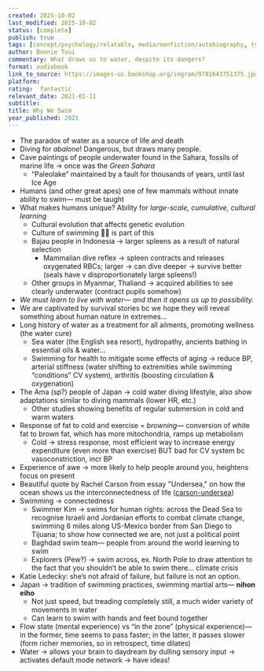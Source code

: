 ```yaml
---
created: 2025-10-02
last_modified: 2025-10-02
status: [complete]
publish: true
tags: [concept/psychology/relatable, media/nonfiction/autobiography, type/notes]
author: Bonnie Tsui
commentary: What draws us to water, despite its dangers?
format: audiobook
link_to_source: https://images-us.bookshop.org/ingram/9781643751375.jpg?v=4f2f7565a81c2405d66d53ba65fa4d17
platform: 
rating:  fantastic
relevant_date: 2021-01-11
subtitle: 
title: Why We Swim
year_published: 2021
---
```


- The paradox of water as a source of life and death
- Diving for *abalone*! Dangerous, but draws many people.
- Cave paintings of people underwater found in the Sahara, fossils of marine life → once was the *Green Sahara*
    - “Paleolake” maintained by a fault for thousands of years, until last Ice Age
- Humans (and other great apes) one of few mammals without innate ability to swim— must be taught
- What makes humans unique? Ability for *large-scale, cumulative, cultural learning*
    - Cultural evolution that affects genetic evolution
    - Culture of swimming 🏊‍♀️ is part of this
    - Bajau people in Indonesia → larger spleens as a result of natural selection
        - Mammalian dive reflex → spleen contracts and releases oxygenated RBCs; larger → can dive deeper → survive better (seals have v disproportionately large spleens!)
    - Other groups in Myanmar, Thaliand → acquired abilities to see clearly underwater (contract pupils somehow)
- *We must learn to live with water— and then it opens us up to possibility.*
- We are captivated by survival stories bc we hope they will reveal something about human nature in extremes...
- Long history of water as a treatment for all ailments, promoting wellness (the water cure)
    - Sea water (the English sea resort), hydropathy, ancients bathing in essential oils & water...
    - Swimming for health to mitigate some effects of aging → reduce BP, arterial stiffness (water shifting to extremities while swimming “conditions” CV system), arthritis (boosting circulation & oxygenation)
- The Ama (sp?) people of Japan → cold water diving lifestyle, also show adaptations similar to diving mammals (lower HR, etc.)
    - Other studies showing benefits of regular submersion in cold and warm waters
- Response of fat to cold and exercise = *browning*— conversion of white fat to brown fat, which has more mitochondria, ramps up metabolism
    - Cold → stress response, most efficient way to increase energy expenditure (even more than exercise) BUT bad for CV system bc vasoconstriction, incr BP
- Experience of awe → more likely to help people around you, heightens focus on present
- Beautiful quote by Rachel Carson from essay "Undersea," on how the ocean shows us the interconnectedness of life ([carson-undersea](carson-undersea.md))
- Swimming → connectedness
    - Swimmer Kim → swims for human rights: across the Dead Sea to recognise Israeli and Jordanian efforts to combat climate change, swimming 6 miles along US-Mexico border from San Diego to Tijuana; to show how connected we are, not just a political point
    - Baghdad swim team— people from around the world learning to swim
    - Explorers (Pew?) → swim across, ex. North Pole to draw attention to the fact that you shouldn’t be able to swim there... climate crisis
- Katie Ledecky: she’s not afraid of failure, but failure is not an option.
- Japan → tradition of swimming practices, swimming martial arts— **nihon eiho**
    - Not just speed, but treading completely still, a much wider variety of movements in water
    - Can learn to swim with hands and feet bound together
- Flow state (mental experience) vs “in the zone” (physical experience)— in the former, time seems to pass faster; in the latter, it passes slower (form richer memories, so in retrospect, time dilates)
- Water → allows your brain to daydream by dulling sensory input → activates default mode network → have ideas!